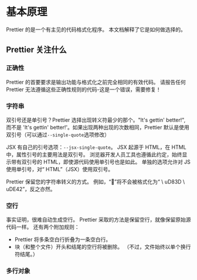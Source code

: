 # 基本原理

Prettier 的是一个有主见的代码格式化程序。 本文档解释了它是如何做选择的。

## Prettier 关注什么

### 正确性

Prettier 的首要要求是输出功能与格式化之前完全相同的有效代码。 请报告任何 Prettier 无法遵循这些正确性规则的代码-这是一个错误，需要修复！

### 字符串

双引号还是单引号？Prettier 选择出现转义符最少的那个。"It's gettin' better!", 而不是 'It\'s gettin\' better!'。如果出现两种出现的次数相同，Prettier 默认是使用双引号（可以通过`--single-quote`选项修改）

JSX 有自己的引号选项：`--jsx-single-quote`。 JSX 起源于 HTML，在 HTML 中，属性引号的主要用法是双引号。 浏览器开发人员工具也遵循此约定，始终显示带有双引号的 HTML，即使源代码使用单引号也是如此。 单独的选项允许对 JS 使用单引号，对“ HTML”（JSX）使用双引号。

Prettier 保留您的字符串转义的方式。 例如，“🙂”将不会被格式化为“ \ uD83D \ uDE42”，反之亦然。

### 空行

事实证明，很难自动生成空行。 Prettier 采取的方法是保留空行，就像保留原始源代码一样。 还有两个附加规则：

- Prettier 将多条空白行折叠为一条空白行。
- 块（和整个文件）开头和结尾的空行将被删除。 （不过，文件始终以单个换行符结尾。）

### 多行对象


